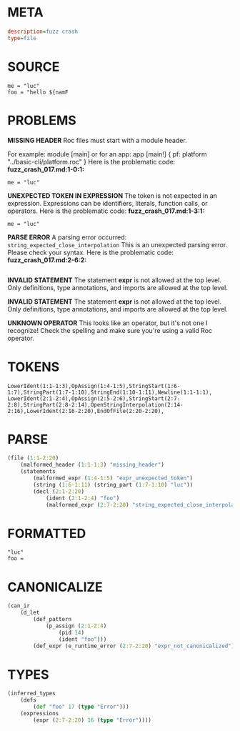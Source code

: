 # META
~~~ini
description=fuzz crash
type=file
~~~
# SOURCE
~~~roc
me = "luc"
foo = "hello ${namF
~~~
# PROBLEMS
**MISSING HEADER**
Roc files must start with a module header.

For example:
        module [main]
or for an app:
        app [main!] { pf: platform "../basic-cli/platform.roc" }
Here is the problematic code:
**fuzz_crash_017.md:1-0:1:**
```roc
me = "luc"
```


**UNEXPECTED TOKEN IN EXPRESSION**
The token **<unknown>** is not expected in an expression.
Expressions can be identifiers, literals, function calls, or operators.
Here is the problematic code:
**fuzz_crash_017.md:1-3:1:**
```roc
me = "luc"
```


**PARSE ERROR**
A parsing error occurred: `string_expected_close_interpolation`
This is an unexpected parsing error. Please check your syntax.
Here is the problematic code:
**fuzz_crash_017.md:2-6:2:**
```roc

```


**INVALID STATEMENT**
The statement **expr** is not allowed at the top level.
Only definitions, type annotations, and imports are allowed at the top level.

**INVALID STATEMENT**
The statement **expr** is not allowed at the top level.
Only definitions, type annotations, and imports are allowed at the top level.

**UNKNOWN OPERATOR**
This looks like an operator, but it's not one I recognize!
Check the spelling and make sure you're using a valid Roc operator.

# TOKENS
~~~zig
LowerIdent(1:1-1:3),OpAssign(1:4-1:5),StringStart(1:6-1:7),StringPart(1:7-1:10),StringEnd(1:10-1:11),Newline(1:1-1:1),
LowerIdent(2:1-2:4),OpAssign(2:5-2:6),StringStart(2:7-2:8),StringPart(2:8-2:14),OpenStringInterpolation(2:14-2:16),LowerIdent(2:16-2:20),EndOfFile(2:20-2:20),
~~~
# PARSE
~~~clojure
(file (1:1-2:20)
	(malformed_header (1:1-1:3) "missing_header")
	(statements
		(malformed_expr (1:4-1:5) "expr_unexpected_token")
		(string (1:6-1:11) (string_part (1:7-1:10) "luc"))
		(decl (2:1-2:20)
			(ident (2:1-2:4) "foo")
			(malformed_expr (2:7-2:20) "string_expected_close_interpolation"))))
~~~
# FORMATTED
~~~roc
"luc"
foo = 
~~~
# CANONICALIZE
~~~clojure
(can_ir
	(d_let
		(def_pattern
			(p_assign (2:1-2:4)
				(pid 14)
				(ident "foo")))
		(def_expr (e_runtime_error (2:7-2:20) "expr_not_canonicalized"))))
~~~
# TYPES
~~~clojure
(inferred_types
	(defs
		(def "foo" 17 (type "Error")))
	(expressions
		(expr (2:7-2:20) 16 (type "Error"))))
~~~
